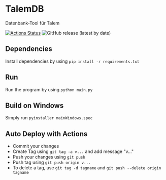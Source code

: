 # TalemDB
Datenbank-Tool für Talem

[![Actions Status](https://github.com/maede97/TalemDB/workflows/TalemCI/badge.svg)](https://github.com/maede97/TalemDB/actions)
![GitHub release (latest by date)](https://img.shields.io/github/v/release/maede97/TalemDB)


## Dependencies

Install dependencies by using `pip install -r requirements.txt`

## Run

Run the program by using `python main.py`

## Build on Windows

Simply run `pyinstaller mainWindows.spec`

## Auto Deploy with Actions
- Commit your changes
- Create Tag using `git tag -a v...` and add message "v..."
- Push your changes using `git push`
- Push tag using `git push origin v...`
- To delete a tag, use `git tag -d tagname` and `git push --delete origin tagname`
